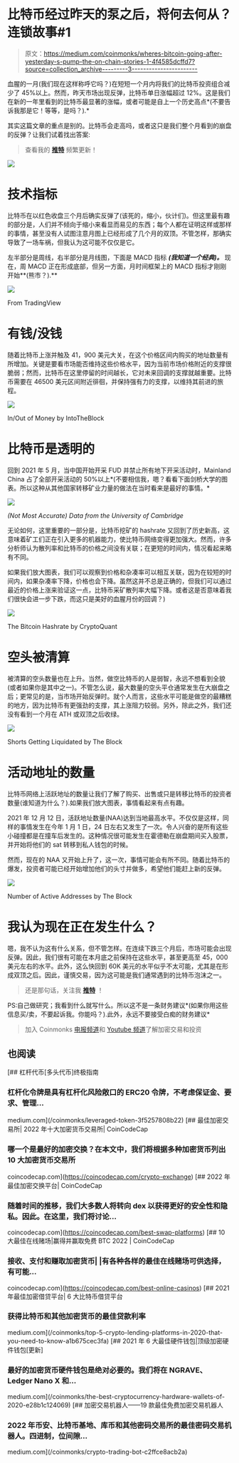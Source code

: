 # 比特币经过昨天的泵之后，将何去何从？连锁故事#1

> 原文：<https://medium.com/coinmonks/wheres-bitcoin-going-after-yesterday-s-pump-the-on-chain-stories-1-4f4585dcffd7?source=collection_archive---------3----------------------->

血腥的一月(我们现在这样称呼它吗？)在短短一个月内将我们的比特币投资组合减少了 45%以上。然而，昨天市场出现反弹，比特币单日涨幅超过 12%。这是我们在新的一年里看到的比特币最显著的涨幅，或者可能是自上一个历史高点*(不要告诉我那是它！等等，是吗？).*

其实这篇文章的重点是别的。比特币会走高吗，或者这只是我们整个月看到的崩盘的反弹？让我们试着找出答案:

> 查看我的 [**推特**](https://twitter.com/0xtanjero) 频繁更新！

![](img/9bdb881ca2a6a53c4d66406c858e4e99.png)

# 技术指标

比特币在以红色收盘三个月后确实反弹了(该死的，缩小，伙计们)。但这里最有趣的部分是，人们并不倾向于缩小来看显而易见的东西；每个人都在证明这样或那样的事情，甚至没有人试图注意月图上已经形成了几个月的双顶。不管怎样，那确实导致了一场车祸，但我认为这可能不仅仅是它。

左半部分是周线，右半部分是月线图，下面是 MACD 指标 ***(我知道一个经典)。*** 现在，周 MACD 正在形成底部，但另一方面，月时间框架上的 MACD 指标才刚刚开始**(熊市？).**

![](img/33451d0e62820747f284c5b24eccea72.png)

From TradingView

# 有钱/没钱

随着比特币上涨并触及 41，900 美元大关，在这个价格区间内购买的地址数量有所增加。关键是要看市场能否维持这些价格水平，因为当前市场价格附近的支撑很脆弱；然而，比特币在这里停留的时间越长，它对未来回调的支撑就越重要。比特币需要在 46500 美元区间附近徘徊，并保持强有力的支撑，以维持其前进的旅程。

![](img/141bc5bb970462e0b2e63b4adb12f919.png)

In/Out of Money by IntoTheBlock

# 比特币是透明的

回到 2021 年 5 月，当中国开始开采 FUD 并禁止所有地下开采活动时，Mainland China 占了全部开采活动的 50%以上*(不要相信我，嗯？看看下面剑桥大学的图表。所以这种从其他国家转移矿业力量的做法在当时看来是最好的事情。*

![](img/e0be279809a64eb75198c9c2e1f7ad25.png)

*(Not Most Accurate) Data from the University of Cambridge*

无论如何，这里重要的一部分是，比特币挖矿的 hashrate 又回到了历史新高，这意味着矿工们正在引入更多的机器能力，使比特币网络变得更加强大。然而，许多分析师认为散列率和比特币的价格之间没有关联；在更短的时间内，情况看起来略有不同。

如果我们放大图表，我们可以观察到价格和杂凑率可以相互关联，因为在较短的时间内，如果杂凑率下降，价格也会下降。虽然这并不总是正确的，但我们可以通过最近的价格上涨来验证这一点，比特币采矿散列率大幅下降。或者这是否意味着我们很快会进一步下跌，而这只是美好的血腥月份的回调？)

![](img/0fc85bbf76f60e25657cac86f5c3bf91.png)

The Bitcoin Hashrate by CryptoQuant

# 空头被清算

被清算的空头数量也在上升。当然，做空比特币的人是弱智，永远不想看到全貌(或者如果你是其中之一)。不管怎么说，最大数量的空头平仓通常发生在大崩盘之后；更常见的是，当市场开始反弹时。就个人而言，这些水平可能是做空的最糟糕的地方，因为比特币有更强劲的支撑，其上涨阻力较弱。另外，除此之外，我们还没有看到一个月在 ATH 或双顶之后收绿。

![](img/763d69bb81acfcebe81f855d06be605a.png)

Shorts Getting Liquidated by The Block

# 活动地址的数量

比特币网络上活跃地址的数量让我们了解了购买、出售或只是转移比特币的投资者数量(谁知道为什么？).如果我们放大图表，事情看起来有点有趣。

2021 年 12 月 12 日，活跃地址数量(NAA)达到当地最高水平。不仅仅是这样，同样的事情发生在今年 1 月 1 日，24 日左右又发生了一次。令人兴奋的是所有这些小碰撞都是在撞车后发生的。这种情况很可能发生在霍德勒在崩盘期间买入股票，并开始将他们的 sat 转移到私人钱包的时候。

然而，现在的 NAA 又开始上升了，这一次，事情可能会有所不同。随着比特币的爆发，投资者可能已经开始增加他们的头寸并做多，希望他们能赶上新的反弹。

![](img/9aa3e6c1948063f8dd6c053ff3bb06aa.png)

Number of Active Addresses by The Block

# 我认为现在正在发生什么？

嗯，我不认为这有什么关系，但不管怎样。在连续下跌三个月后，市场可能会出现反弹。因此，我们很有可能在本月底之前保持在这些水平，甚至更高至 45，000 美元左右的水平。此外，这么快回到 60K 美元的水平似乎不太可能，尤其是在形成双顶之后。因此，谨慎交易，因为这可能是我们通常遇到的比特币泡沫之一。

> 还是那句话，关注我 [**推特**](https://twitter.com/0xtanjero) ！

PS:自己做研究；我看到什么就写什么。所以这不是一条财务建议*(如果你用这些信息买/卖，不要起诉我。你能吗？).此外，永远不要接受白痴的财务建议*

> 加入 Coinmonks [电报频道](https://t.me/coincodecap)和 [Youtube 频道](https://www.youtube.com/c/coinmonks/videos)了解加密交易和投资

## 也阅读

[](/coinmonks/leveraged-token-3f5257808b22) [## 杠杆代币[多头代币]终极指南

### 杠杆化令牌是具有杠杆化风险敞口的 ERC20 令牌，不考虑保证金、要求、管理…

medium.com](/coinmonks/leveraged-token-3f5257808b22) [](https://coincodecap.com/crypto-exchange) [## 最佳加密交易所| 2022 年十大加密货币交易所| CoinCodeCap

### 哪一个是最好的加密交换？在本文中，我们将根据多种加密货币列出 10 大加密货币交易所

coincodecap.com](https://coincodecap.com/crypto-exchange) [](https://coincodecap.com/best-swap-platforms) [## 2022 年最佳加密交换平台| CoinCodeCap

### 随着时间的推移，我们大多数人将转向 dex 以获得更好的安全性和隐私。因此。在这里，我们将讨论…

coincodecap.com](https://coincodecap.com/best-swap-platforms) [](https://coincodecap.com/best-online-casinos) [## 10 大最佳在线赌场|赢得并赢取免费 BTC 2022 | CoinCodeCap

### 接收、支付和赚取加密货币| |有各种各样的最佳在线赌场可供选择，有可能…

coincodecap.com](https://coincodecap.com/best-online-casinos) [](/coinmonks/top-5-crypto-lending-platforms-in-2020-that-you-need-to-know-a1b675cec3fa) [## 2021 年最佳加密借贷平台| 6 大比特币借贷平台

### 获得比特币和其他加密货币的最佳贷款利率

medium.com](/coinmonks/top-5-crypto-lending-platforms-in-2020-that-you-need-to-know-a1b675cec3fa) [](/coinmonks/the-best-cryptocurrency-hardware-wallets-of-2020-e28b1c124069) [## 2021 年 6 大最佳硬件钱包|顶级加密硬件钱包[更新]

### 最好的加密货币硬件钱包是绝对必要的。我们将在 NGRAVE、Ledger Nano X 和…

medium.com](/coinmonks/the-best-cryptocurrency-hardware-wallets-of-2020-e28b1c124069) [](/coinmonks/crypto-trading-bot-c2ffce8acb2a) [## 加密交易机器人——19 款最佳免费加密交易机器人

### 2022 年币安、比特币基地、库币和其他密码交易所的最佳密码交易机器人。四进制，位间隙…

medium.com](/coinmonks/crypto-trading-bot-c2ffce8acb2a)